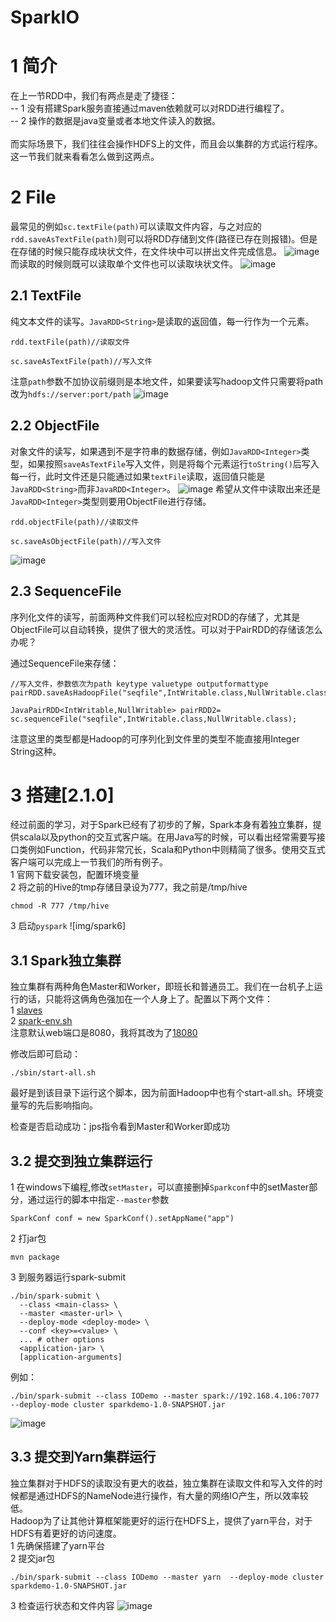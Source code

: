 # SparkIO
# 1 简介
在上一节RDD中，我们有两点是走了捷径：  
-- 1 没有搭建Spark服务直接通过maven依赖就可以对RDD进行编程了。     
-- 2 操作的数据是java变量或者本地文件读入的数据。  <br>  
而实际场景下，我们往往会操作HDFS上的文件，而且会以集群的方式运行程序。这一节我们就来看看怎么做到这两点。
# 2 File
最常见的例如`sc.textFile(path)`可以读取文件内容，与之对应的`rdd.saveAsTextFile(path)`则可以将RDD存储到文件(路径已存在则报错)。但是在存储的时候只能存成块状文件，在文件块中可以拼出文件完成信息。
![image](img/spark1.gif)
而读取的时候则既可以读取单个文件也可以读取块状文件。
![image](img/spark2.gif)

## 2.1  TextFile
纯文本文件的读写。`JavaRDD<String>`是读取的返回值，每一行作为一个元素。
```
rdd.textFile(path)//读取文件

sc.saveAsTextFile(path)//写入文件
```
注意`path`参数不加协议前缀则是本地文件，如果要读写hadoop文件只需要将path改为`hdfs://server:port/path`
![image](img/spark3.gif)
## 2.2 ObjectFile
对象文件的读写，如果遇到不是字符串的数据存储，例如`JavaRDD<Integer>`类型，如果按照`saveAsTextFile`写入文件，则是将每个元素运行`toString()`后写入每一行，此时文件还是只能通过如果`textFile`读取，返回值只能是`JavaRDD<String>`而非`JavaRDD<Integer>`。
![image](img/spark4.gif)
希望从文件中读取出来还是`JavaRDD<Integer>`类型则要用ObjectFile进行存储。
```
rdd.objectFile(path)//读取文件

sc.saveAsObjectFile(path)//写入文件
```
![image](img/spark5.gif)
## 2.3 SequenceFile
序列化文件的读写，前面两种文件我们可以轻松应对RDD的存储了，尤其是ObjectFile可以自动转换，提供了很大的灵活性。可以对于PairRDD的存储该怎么办呢？  

通过SequenceFile来存储：
```
//写入文件，参数依次为path keytype valuetype outputformattype
pairRDD.saveAsHadoopFile("seqfile",IntWritable.class,NullWritable.class,SequenceFileOutputFormat.class);

JavaPairRDD<IntWritable,NullWritable> pairRDD2= sc.sequenceFile("seqfile",IntWritable.class,NullWritable.class);
```
注意这里的类型都是Hadoop的可序列化到文件里的类型不能直接用Integer String这种。
# 3 搭建[2.1.0]
经过前面的学习，对于Spark已经有了初步的了解，Spark本身有着独立集群，提供scala以及python的交互式客户端。在用Java写的时候，可以看出经常需要写接口类例如Function，代码非常冗长，Scala和Python中则精简了很多。使用交互式客户端可以完成上一节我们的所有例子。  <br>
1 官网下载安装包，配置环境变量<br>
2 将之前的Hive的tmp存储目录设为777，我之前是/tmp/hive
```
chmod -R 777 /tmp/hive
```
3 启动`pyspark`
![img/spark6]
## 3.1 Spark独立集群
独立集群有两种角色Master和Worker，即班长和普通员工。我们在一台机子上运行的话，只能将这俩角色强加在一个人身上了。配置以下两个文件：<br>
1 [slaves](conf/slaves)<br>
2 [spark-env.sh](conf/spark-env.sh)<br>
注意默认web端口是8080，我将其改为了[18080](conf/spark-env.sh)<br>
  
修改后即可启动：
```
./sbin/start-all.sh
```
最好是到该目录下运行这个脚本，因为前面Hadoop中也有个start-all.sh。环境变量写的先后影响指向。  

检查是否启动成功：jps指令看到Master和Worker即成功
## 3.2 提交到独立集群运行
1 在windows下编程,修改`setMaster`，可以直接删掉`Sparkconf`中的setMaster部分，通过运行的脚本中指定`--master`参数
```
SparkConf conf = new SparkConf().setAppName("app")
```
2 打jar包
```
mvn package
```
3 到服务器运行spark-submit
```
./bin/spark-submit \
  --class <main-class> \
  --master <master-url> \
  --deploy-mode <deploy-mode> \
  --conf <key>=<value> \
  ... # other options
  <application-jar> \
  [application-arguments]
```
例如：
```
./bin/spark-submit --class IODemo --master spark://192.168.4.106:7077  --deploy-mode cluster sparkdemo-1.0-SNAPSHOT.jar 
```
![image](img/spark7.gif)

## 3.3 提交到Yarn集群运行
独立集群对于HDFS的读取没有更大的收益，独立集群在读取文件和写入文件的时候都是通过HDFS的NameNode进行操作，有大量的网络IO产生，所以效率较低。<br>
Hadoop为了让其他计算框架能更好的运行在HDFS上，提供了yarn平台，对于HDFS有着更好的访问速度。<br>
1 先确保搭建了yarn平台<br>
2 提交jar包
```
./bin/spark-submit --class IODemo --master yarn  --deploy-mode cluster sparkdemo-1.0-SNAPSHOT.jar 
```
3 检查运行状态和文件内容
![image](img/spark8.gif)




